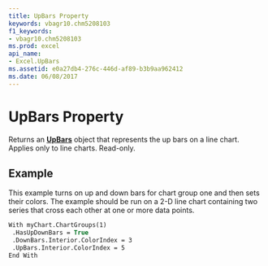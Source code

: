 ```yaml
---
title: UpBars Property
keywords: vbagr10.chm5208103
f1_keywords:
- vbagr10.chm5208103
ms.prod: excel
api_name:
- Excel.UpBars
ms.assetid: e0a27db4-276c-446d-af89-b3b9aa962412
ms.date: 06/08/2017
---
```



# UpBars Property

Returns an **[UpBars](upbars-object.md)** object that represents the up bars on a line chart. Applies only to line charts. Read-only.


## Example

This example turns on up and down bars for chart group one and then sets their colors. The example should be run on a 2-D line chart containing two series that cross each other at one or more data points.


```vb
With myChart.ChartGroups(1) 
 .HasUpDownBars = True 
 .DownBars.Interior.ColorIndex = 3 
 .UpBars.Interior.ColorIndex = 5 
End With
```


